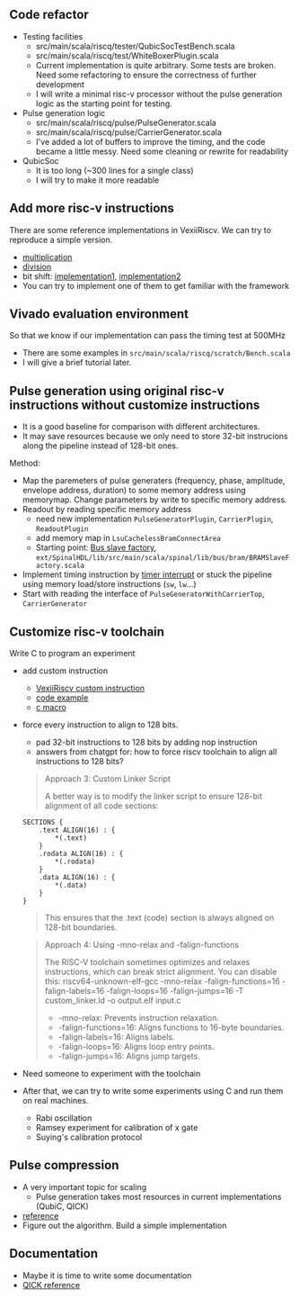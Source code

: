 ## Code refactor
- Testing facilities
  - src/main/scala/riscq/tester/QubicSocTestBench.scala
  - src/main/scala/riscq/test/WhiteBoxerPlugin.scala
  - Current implementation is quite arbitrary. Some tests are broken. Need some refactoring to ensure the correctness of further development
  - I will write a minimal risc-v processor without the pulse generation logic as the starting point for testing.
- Pulse generation logic
  - src/main/scala/riscq/pulse/PulseGenerator.scala
  - src/main/scala/riscq/pulse/CarrierGenerator.scala
  - I've added a lot of buffers to improve the timing, and the code became a little messy. Need some cleaning or rewrite for readability
- QubicSoc
  - It is too long (~300 lines for a single class)
  - I will try to make it more readable

## Add more risc-v instructions
There are some reference implementations in VexiiRiscv. We can try to reproduce a simple version.
- [multiplication](https://github.com/SpinalHDL/VexiiRiscv/blob/dev/src/main/scala/vexiiriscv/execute/MulPlugin.scala)
- [division](https://github.com/SpinalHDL/VexiiRiscv/blob/dev/src/main/scala/vexiiriscv/execute/DivPlugin.scala)
- bit shift: [implementation1](https://github.com/SpinalHDL/VexiiRiscv/blob/dev/src/main/scala/vexiiriscv/execute/BarrelShifterPlugin.scala), [implementation2](https://github.com/SpinalHDL/VexiiRiscv/blob/dev/src/main/scala/vexiiriscv/execute/IterativeShiftPlugin.scala)
- You can try to implement one of them to get familiar with the framework

## Vivado evaluation environment
So that we know if our implementation can pass the timing test at 500MHz
- There are some examples in `src/main/scala/riscq/scratch/Bench.scala`
- I will give a brief tutorial later.

## Pulse generation using original risc-v instructions without customize instructions
- It is a good baseline for comparison with different architectures.
- It may save resources because we only need to store 32-bit instrucions along the pipeline instead of 128-bit ones.

Method: 
- Map the paremeters of pulse generaters (frequency, phase, amplitude, envelope address, duration) to some memory address using memorymap. Change parameters by write to specific memory address.
- Readout by reading specific memory address
  - need new implementation `PulseGeneratorPlugin`, `CarrierPlugin`, `ReadoutPlugin`
  - add memory map in `LsuCachelessBramConnectArea`
  - Starting point: [Bus slave factory](https://spinalhdl.github.io/SpinalDoc-RTD/master/SpinalHDL/Libraries/bus_slave_factory.html), `ext/SpinalHDL/lib/src/main/scala/spinal/lib/bus/bram/BRAMSlaveFactory.scala`
- Implement timing instruction by [timer interrupt](https://danielmangum.com/posts/risc-v-bytes-timer-interrupts/) or stuck the pipeline using memory load/store instructions (`sw`, `lw`...)
- Start with reading the interface of `PulseGeneratorWithCarrierTop`, `CarrierGenerator`

## Customize risc-v toolchain
Write C to program an experiment
- add custom instruction
  - [VexiiRiscv custom instruction](https://spinalhdl.github.io/VexiiRiscv-RTD/master/VexiiRiscv/Execute/custom.html)
  - [code example](https://github.com/SpinalHDL/NaxSoftware/blob/849679c70b238ceee021bdfd18eb2e9809e7bdd0/baremetal/simdAdd/src/crt.S)
  - [c macro](https://github.com/SpinalHDL/NaxSoftware/blob/849679c70b238ceee021bdfd18eb2e9809e7bdd0/baremetal/driver/custom_asm.h)
- force every instruction to align to 128 bits.
  - pad 32-bit instructions to 128 bits by adding nop instruction
  - answers from chatgpt for: how to force riscv toolchain to align all instructions to 128 bits?
  > Approach 3: Custom Linker Script
  > 
  > A better way is to modify the linker script to ensure 128-bit alignment of all code sections:
  ```
  SECTIONS {
      .text ALIGN(16) : {
          *(.text)
      }
      .rodata ALIGN(16) : {
          *(.rodata)
      }
      .data ALIGN(16) : {
          *(.data)
      }
  }
  ```
  > This ensures that the .text (code) section is always aligned on 128-bit boundaries.

  > Approach 4: Using -mno-relax and -falign-functions
  > 
  > The RISC-V toolchain sometimes optimizes and relaxes instructions, which can break strict alignment. You can disable this:
  > riscv64-unknown-elf-gcc -mno-relax -falign-functions=16 -falign-labels=16 -falign-loops=16 -falign-jumps=16 -T custom_linker.ld -o output.elf input.c
  >   -	-mno-relax: Prevents instruction relaxation.
  >   -	-falign-functions=16: Aligns functions to 16-byte boundaries.
  >   -	-falign-labels=16: Aligns labels.
  >   -	-falign-loops=16: Aligns loop entry points.
  >   -	-falign-jumps=16: Aligns jump targets.
- Need someone to experiment with the toolchain
- After that, we can try to write some experiments using C and run them on real machines.
  - Rabi oscillation
  - Ramsey experiment for calibration of x gate
  - Suying's calibration protocol

## Pulse compression
- A very important topic for scaling
  - Pulse generation takes most resources in current implementations (QubiC, QICK)
- [reference](https://ieeexplore.ieee.org/document/9923861)
- Figure out the algorithm. Build a simple implementation

## Documentation
- Maybe it is time to write some documentation
- [QICK reference](https://github.com/meeg/qick_demos_sho/tree/main/tprocv2)
